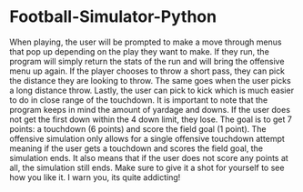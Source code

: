 # Football-Simulator-Python
When playing, the user will be prompted to make a move through menus that pop up depending on the play they want to make. If they run, the program will simply return the stats of the run and will bring the offensive menu up again. If the player chooses to throw a short pass, they can pick the distance they are looking to throw. The same goes when the user picks a long distance throw. Lastly, the user can pick to kick which is much easier to do in close range of the touchdown. It is important to note that the program keeps in mind the amount of yardage and downs. If the user does not get the first down within the 4 down limit, they lose. The goal is to get 7 points: a touchdown (6 points) and score the field goal (1 point). The offensive simulation only allows for a single offensive touchdown attempt meaning if the user gets a touchdown and scores the field goal, the simulation ends. It also means that if the user does not score any points at all, the simulation still ends. Make sure to give it a shot for yourself to see how you like it. I warn you, its quite addicting!
